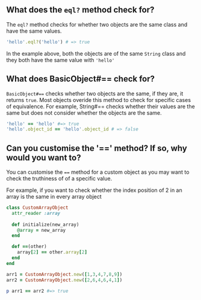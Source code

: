 ## What does the `eql?` method check for? 

The `eql?` method checks for whether two objects are the same class and have the same values. 

```ruby
'hello'.eql?('hello') # => true
```

In the example above, both the objects are of the same `String` class and they both have the same value with `'hello'`

## What does BasicObject#== check for? 

`BasicObject#==` checks whether two objects are the same, if they are, it returns `true`. Most objects overide this method to check for specific cases of equivalence.
For example, String#== checks whether their values are the same but does not consider whether the objects are the same. 

```ruby 
'hello' == 'hello' #=> true
'hello'.object_id == 'hello'.object_id # => false 
```

## Can you customise the '==' method? If so, why would you want to?

You can customise the `==` method for a custom object as you may want to check the truthiness of of a specific value. 

For example, if you want to check whether the index position of 2 in an array is the same in every array object

```ruby
class CustomArrayObject
  attr_reader :array
  
  def initialize(new_array)
    @array = new_array
  end

  def ==(other)
    array[2] == other.array[2]
  end
end 

arr1 = CustomArrayObject.new([1,3,4,7,8,9])
arr2 = CustomArrayObject.new([2,6,4,6,4,1])

p arr1 == arr2 #=> true
```